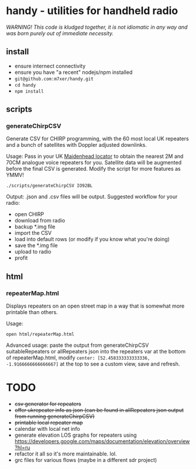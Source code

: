 # handy - utilities for handheld radio

_WARNING! This code is kludged together, it is not idiomatic in any way and was born purely out of immediate necessity._

## install

- ensure internect connectivity
- ensure you have "a recent" nodejs/npm installed
- `git@github.com:m7xer/handy.git`
- `cd handy`
- `npm install`


## scripts

### generateChirpCSV

Generate CSV for CHIRP programming, with the 60 most local UK repeaters and a bunch of satellites with Doppler adjusted downlinks.

Usage:
Pass in your UK [Maidenhead locator](https://www.levinecentral.com/ham/grid_square.php) to obtain the nearest 2M and 70CM analogue voice repeaters for you. Satellite data will be augmented before the final CSV is generated. Modify the script for more features as YMMV!

`
./scripts/generateChirpCSV IO92BL
`

Output:
.json and .csv files will be output. Suggested workflow for your radio:
- open CHIRP
- download from radio
- backup *.img file
- import the CSV
- load into default rows (or modify if you know what you're doing)
- save the *.img file
- upload to radio
- profit

## html

### repeaterMap.html

Displays repeaters on an open street map in a way that is somewhat more printable than others.

Usage:

`
open html/repeaterMap.html  
`

Advanced usage:
paste the output from generateChirpCSV suitableRepeaters or allRepeaters json into the repeaters var at the bottom of repeaterMap.html, modify `center: [52.458333333333336, -1.9166666666666667]` at the top to see a custom view, save and refresh.

# TODO

- ~~csv generator for repeaters~~
- ~~offer ukrepeater info as json (can be found in allRepeaters json output from running generateChirpCSV)~~
- ~~printable local repeater map~~
- calendar with local net info
- generate elevation LOS graphs for repeaters using https://developers.google.com/maps/documentation/elevation/overview?hl=ru
- refactor it all so it's more maintainable. lol.
- grc files for various flows (maybe in a different sdr project)
